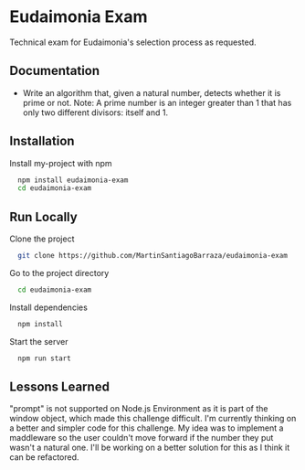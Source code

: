 
# Eudaimonia Exam

Technical exam for Eudaimonia's selection process as requested.




## Documentation

- Write an algorithm that, given a natural number, detects whether it is prime or not. Note: A prime number is an integer greater than 1 that has only two different divisors: itself and 1.

  
## Installation

Install my-project with npm

```bash
  npm install eudaimonia-exam
  cd eudaimonia-exam
```
    
## Run Locally

Clone the project

```bash
  git clone https://github.com/MartinSantiagoBarraza/eudaimonia-exam
```

Go to the project directory

```bash
  cd eudaimonia-exam
```

Install dependencies

```bash
  npm install
```

Start the server

```bash
  npm run start
```

  
## Lessons Learned

"prompt" is not supported on Node.js Environment as it is part of the window object, which made this challenge difficult. I'm currently thinking on a better and simpler code for this challenge. My idea was to implement a maddleware so the user couldn't move forward if the number they put wasn't a natural one. I'll be working on a better solution for this as I think it can be refactored.

  
